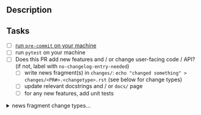 <!---
Thanks for contributing to asdf!

Your PR should trigger the CI (after approval for first-time contributors)
which will:

- check your code for 'style' using pre-commit
- run your PR against the asdf unit tests for various OSes, python versions, and dependency versions
- perform a test build of your PR

It is highly recommended that you run some of these tests locally by:

- [installing pre-commit](https://pre-commit.com/#quick-start)
- [running pytest](https://docs.pytest.org/en/7.1.x/getting-started.html)

This will increase the chances your PR will pass the required CI tests.
-->

## Description

<!--
Please describe what this PR accomplishes.
If the changes are non-obvious, please explain how they work.
If this PR adds a new feature please include tests and documentation.
If this PR fixes an issue, please add closing keywords (eg 'fixes #XXX')
-->

## Tasks

- [ ] [run `pre-commit` on your machine](https://pre-commit.com/#quick-start)
- [ ] run `pytest` on your machine
- [ ] Does this PR add new features and / or change user-facing code / API? (if not, label with `no-changelog-entry-needed`)
    - [ ] write news fragment(s) in `changes/`: `echo "changed something" > changes/<PR#>.<changetype>.rst` (see below for change types)
    - [ ] update relevant docstrings and / or `docs/` page
    - [ ] for any new features, add unit tests

<details><summary>news fragment change types...</summary>

- ``changes/<PR#>.feature.rst``: new feature
- ``changes/<PR#>.bugfix.rst``: bug fix
- ``changes/<PR#>.doc.rst``: documentation change
- ``changes/<PR#>.removal.rst``: deprecation or removal of public API
- ``changes/<PR#>.general.rst``: infrastructure or miscellaneous change
</details>

